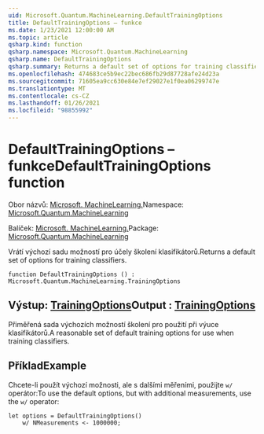 ```yaml
---
uid: Microsoft.Quantum.MachineLearning.DefaultTrainingOptions
title: DefaultTrainingOptions – funkce
ms.date: 1/23/2021 12:00:00 AM
ms.topic: article
qsharp.kind: function
qsharp.namespace: Microsoft.Quantum.MachineLearning
qsharp.name: DefaultTrainingOptions
qsharp.summary: Returns a default set of options for training classifiers.
ms.openlocfilehash: 474683ce5b9ec22bec686fb29d87728afe24d23a
ms.sourcegitcommit: 71605ea9cc630e84e7ef29027e1f0ea06299747e
ms.translationtype: MT
ms.contentlocale: cs-CZ
ms.lasthandoff: 01/26/2021
ms.locfileid: "98855992"
---
```

# <a name="defaulttrainingoptions-function"></a><span data-ttu-id="01ab2-102">DefaultTrainingOptions – funkce</span><span class="sxs-lookup"><span data-stu-id="01ab2-102">DefaultTrainingOptions function</span></span>

<span data-ttu-id="01ab2-103">Obor názvů: [Microsoft. MachineLearning.](xref:Microsoft.Quantum.MachineLearning)</span><span class="sxs-lookup"><span data-stu-id="01ab2-103">Namespace: [Microsoft.Quantum.MachineLearning](xref:Microsoft.Quantum.MachineLearning)</span></span>

<span data-ttu-id="01ab2-104">Balíček: [Microsoft. MachineLearning.](https://nuget.org/packages/Microsoft.Quantum.MachineLearning)</span><span class="sxs-lookup"><span data-stu-id="01ab2-104">Package: [Microsoft.Quantum.MachineLearning](https://nuget.org/packages/Microsoft.Quantum.MachineLearning)</span></span>


<span data-ttu-id="01ab2-105">Vrátí výchozí sadu možností pro účely školení klasifikátorů.</span><span class="sxs-lookup"><span data-stu-id="01ab2-105">Returns a default set of options for training classifiers.</span></span>

```qsharp
function DefaultTrainingOptions () : Microsoft.Quantum.MachineLearning.TrainingOptions
```


## <a name="output--trainingoptions"></a><span data-ttu-id="01ab2-106">Výstup: [TrainingOptions](xref:Microsoft.Quantum.MachineLearning.TrainingOptions)</span><span class="sxs-lookup"><span data-stu-id="01ab2-106">Output : [TrainingOptions](xref:Microsoft.Quantum.MachineLearning.TrainingOptions)</span></span>

<span data-ttu-id="01ab2-107">Přiměřená sada výchozích možností školení pro použití při výuce klasifikátorů.</span><span class="sxs-lookup"><span data-stu-id="01ab2-107">A reasonable set of default training options for use when training classifiers.</span></span>

## <a name="example"></a><span data-ttu-id="01ab2-108">Příklad</span><span class="sxs-lookup"><span data-stu-id="01ab2-108">Example</span></span>

<span data-ttu-id="01ab2-109">Chcete-li použít výchozí možnosti, ale s dalšími měřeními, použijte `w/` operátor:</span><span class="sxs-lookup"><span data-stu-id="01ab2-109">To use the default options, but with additional measurements, use the `w/` operator:</span></span>

```qsharp
let options = DefaultTrainingOptions()
    w/ NMeasurements <- 1000000;
```